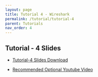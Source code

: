 ```yaml
---
layout: page
title: Tutorial 4 - Wireshark
permalink: /tutorial/tutorial-4
parent: Tutorials
nav_order: 4
---
```


## Tutorial - 4 Slides

- [Tutorial-4 Slides Download](https://karthikv1392.github.io/cs3301_osn/slides/Tutorials/Tutorial-4.pdf)

- [Recommended Optional Youtube Video](https://www.youtube.com/watch?v=jjKFXlFNR4E)